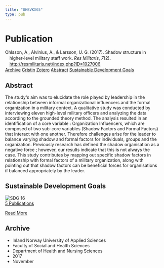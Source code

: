 ```yaml
---
title: "UHBVKXG5"
type: pub
---
```

<h1>Publication</h1>
<article id="csl-bib-container-UHBVKXG5" class="csl-bib-container">
  <div class="csl-bib-body" style="line-height: 1.35; padding-left: 1em; text-indent:-1em;">
  <div class="csl-entry">Ohlsson, A., Alvinius, A., &amp; Larsson, U. G. (2017). Shadow structure in higher-level military staff work. <i>Res Militaris</i>, <i>7</i>(2). <a href="http://resmilitaris.net/index.php?ID=1027006">http://resmilitaris.net/index.php?ID=1027006</a></div>
</div>
  <div class="csl-bib-buttons">
    <a href="#taxonomy-article-UHBVKXG5" class="csl-bib-button">Archive</a>
    <a href="https://app.cristin.no/results/show.jsf?id=1516128" alt="Cristin URL" class="csl-bib-button">Cristin</a>
    <a href="http://zotero.org/groups/5402882/items/UHBVKXG5" alt="Zotero URL" class="csl-bib-button">Zotero</a>
    <a href="#abstract-article-UHBVKXG5" class="csl-bib-button">Abstract</a>
    <a href="#sdg-article-UHBVKXG5" class="csl-bib-button">Sustainable Development Goals</a>
  </div>
  <div id="csl-bib-meta-container-UHBVKXG5"></div>
</article>
<div id="csl-bib-meta-UHBVKXG5" class="csl-bib-meta">
  <article id="abstract-article-UHBVKXG5" class="abstract-article">
    <h1>Abstract</h1>
    The study's aim was to elucidate the role played by leadership in the relationship between informal organizational influencers and the formal organization in a military context. A qualitative study was conducted by interviewing eleven high-level military officers and analyzing the data according to the grounded theory method. The analysis resulted in an identification of a core variable : Organization Influencers, which are composed of two sub-core variables (Shadow Factors and Formal Factors) that interact with one another. Therefore challenges arise for the leader to balance varying shadow and formal factors for individuals, groups and the organization. Previously research has defined the shadow organisation as a negative force ; however, our results indicate that this is not always the case. This study contributes by mapping out specific shadow factors in relationship with formal factors of a military organization, along with pointing out that shadow factors can be beneficial forces for organisations if balanced appropriately by the leader.
  </article>
  <article id="sdg-article-UHBVKXG5" class="sdg-article">
    <h1>Sustainable Development Goals</h1>
    <div class="sdg-container"><div id="sdg16" class="sdg"> <img src="{{< params subfolder >}}images/sdg/sdg16_en.png" class="image" alt="SDG 16"> <div class="sdg-overlay"> <a href="{{< params subfolder >}}en/archive/?sdg=16#archive" class="sdg-publication-count"><span>5</span> Publications</a> <p><a href="https://sdgs.un.org/goals/goal16" class="sdg-read-more">Read More</a></p> </div> </div></div>
  </article>
  <article id="taxonomy-article-UHBVKXG5" class="taxonomy-article">
    <h1>Archive</h1>
    <ul>
      <li>Inland Norway University of Applied Sciences</li>
      <li>Faculty of Social and Health Sciences</li>
      <li>Department of Health and Nursing Sciences</li>
      <li>2017</li>
      <li>November</li>
    </ul>
  </article>
</div>
